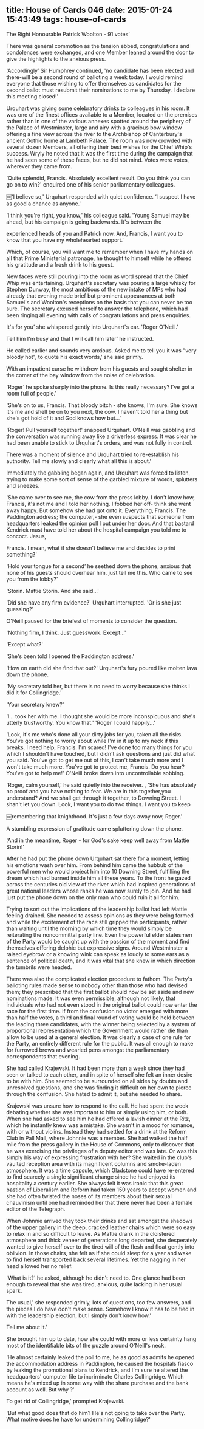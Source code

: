 title: House of Cards 046
date: 2015-01-24 15:43:49
tags: house-of-cards
---

The Right Honourable Patrick Woolton - 91 votes’

There was general commotion as the tension ebbed, congratulations and condolences were exchanged, and one Member leaned around the door to give the highlights to the anxious press.

'Accordingly’ Sir Humphrey continued, 'no candidate has been elected and there-will be a second round of balloting a week today. I would remind everyone that those wishing to offer themselves as candidates for the second ballot must resubmit their nominations to me by Thursday. I declare this meeting closed!'

Urquhart was giving some celebratory drinks to colleagues in his room. It was one of the finest offices available to a Member, located on the premises rather than in one of the various annexes spotted around the periphery of the Palace of Westminster, large and airy with a gracious bow window offering a fine view across the river to the Archbishop of Canterbury's ancient Gothic home at Lambeth Palace. The room was now crowded with several dozen Members, all offering their best wishes for the Chief Whip's success. Wryly he noted that it was the first time during the campaign that he had seen some of these faces, but he did not mind. Votes were votes, wherever they came from.

'Quite splendid, Francis. Absolutely excellent result. Do you think you can go on to win?' enquired one of his senior parliamentary colleagues.

￼‘I believe so,' Urquhart responded with quiet confidence. ‘I suspect I have as good a chance as anyone.'

‘I think you're right, you know,' his colleague said. 'Young Samuel may be ahead, but his campaign is going backwards. It's between the

experienced heads of you and Patrick now. And, Francis, I want you to know that you have my wholehearted support.'

Which, of course, you will want me to remember when I have my hands on all that Prime Ministerial patronage, he thought to himself while he offered his gratitude and a fresh drink to his guest.

New faces were still pouring into the room as word spread that the Chief Whip was entertaining. Urquhart's secretary was pouring a large whisky for Stephen Dunway, the most ambitious of the new intake of MPs who had already that evening made brief but prominent appearances at both Samuel's and Woolton's receptions on the basis that you can never be too sure. The secretary excused herself to answer the telephone, which had been ringing all evening with calls of congratulations and press enquiries.

It's for you’ she whispered gently into Urquhart's ear. 'Roger O'Neill.'

Tell him I'm busy and that I will call him later’ he instructed.

He called earlier and sounds very anxious. Asked me to tell you it was "very bloody hot", to quote his exact words,' she said primly.

With an impatient curse he withdrew from his guests and sought shelter in the comer of the bay window from the noise of celebration.

'Roger’ he spoke sharply into the phone. Is this really necessary? I've got a room full of people.'

'She's on to us, Francis. That bloody bitch - she knows, I'm sure. She knows it's me and shell be on to you next, the cow. I haven't told her a thing but she's got hold of it and God knows how but...'

'Roger! Pull yourself together!' snapped Urquhart. O'Neill was gabbling and the conversation was running away like a driverless express. It was clear he had been unable to stick to Urquhart's orders, and was not fully in control.

There was a moment of silence and Urquhart tried to re-establish his authority. Tell me slowly and clearly what all this is about.'

Immediately the gabbling began again, and Urquhart was forced to listen, trying to make some sort of sense of the garbled mixture of words, splutters and sneezes.

'She came over to see me, the cow from the press lobby. I don't know how, Francis, it's not me and I told her nothing. I fobbed her off- think she went away happy. But somehow she had got onto it. Everything, Francis. The Paddington address; the computer,- she even suspects that someone from headquarters leaked the opinion poll I put under her door. And that bastard Kendrick must have told her about the hospital campaign you told me to concoct. Jesus,

Francis. I mean, what if she doesn't believe me and decides to print something?'

'Hold your tongue for a second’ he seethed down the phone, anxious that none of his guests should overhear him. just tell me this. Who came to see you from the lobby?'

'Storin. Mattie Storin. And she said...'

‘Did she have any firm evidence?' Urquhart interrupted. 'Or is she just guessing?'

O'Neill paused for the briefest of moments to consider the question.

'Nothing firm, I think. Just guesswork. Except...'

'Except what?'

'She's been told I opened the Paddington address.'

'How on earth did she find that out?' Urquhart's fury poured like molten lava down the phone.

'My secretary told her, but there is no need to worry because she thinks I did it for Collingridge.'

'Your secretary knew?'

‘I... took her with me. I thought she would be more inconspicuous and she's utterly trustworthy. You know that.' 'Roger I could happily...'

‘Look, it's me who's done all your dirty jobs for you, taken all the risks. You've got nothing to worry about while I'm in it up to my neck if this breaks. I need help, Francis. I'm scared! I've done too many things for you which I shouldn't have touched, but I didn't ask questions and just did what you said. You've got to get me out of this, I can't take much more and I won't take much more. You've got to protect me, Francis. Do you hear? You've got to help me!' O'Neill broke down into uncontrollable sobbing.

'Roger, calm yourself,' he said quietly into the receiver. , 'She has absolutely no proof and you have nothing to fear. We are in this together,you understand? And we shall get through it together, to Downing Street. I shan't let you down. Look, I want you to do two things. I want you to keep

￼remembering that knighthood. It's just a few days away now, Roger.'

A stumbling expression of gratitude came spluttering down the phone.

'And in the meantime, Roger - for God's sake keep well away from Mattie Storin!'

After he had put the phone down Urquhart sat there for a moment, letting his emotions wash over him. From behind him came the hubbub of the powerful men who would project him into 10 Downing Street, fulfilling the dream which had burned inside him all these years. To the front he gazed across the centuries old view of the river which had inspired generations of great national leaders whose ranks he was now surely to join. And he had just put the phone down on the only man who could ruin it all for him.

Trying to sort out the implications of the leadership ballot had left Mattie feeling drained. She needed to assess opinions as they were being formed and while the excitement of the race still gripped the participants, rather than waiting until the morning by which time they would simply be reiterating the noncommittal party line. Even the powerful elder statesmen of the Party would be caught up with the passion of the moment and find themselves offering delphic but expressive signs. Around Westminster a raised eyebrow or a knowing wink can speak as loudly to some ears as a sentence of political death, and it was vital that she knew in which direction the tumbrils were headed.

There was also the complicated election procedure to fathom. The Party's balloting rules made sense to nobody other than those who had devised them; they prescribed that the first ballot should now be set aside and new nominations made. It was even permissible, although not likely, that individuals who had not even stood in the original ballot could now enter the race for the first time. If from the confusion no victor emerged with more than half the votes, a third and final round of voting would be held between the leading three candidates, with the winner being selected by a system of proportional representation which the Government would rather die than allow to be used at a general election. It was clearly a case of one rule for the Party, an entirely different rule for the public. It was all enough to make for furrowed brows and wearied pens amongst the parliamentary correspondents that evening.

She had called Krajewski. It had been more than a week since they had seen or talked to each other, and in spite of herself she felt an inner desire to be with him. She seemed to be surrounded on all sides by doubts and unresolved questions, and she was finding it difficult on her own to pierce through the confusion. She hated to admit it, but she needed to share.

Krajewski was unsure how to respond to the call. He had spent the week debating whether she was important to him or simply using him, or both. When she had asked to see him he had offered a lavish dinner at the Ritz, which he instantly knew was a mistake. She wasn't in a mood for romance, with or without violins. Instead they had settled for a drink at the Reform Club in Pall Mall, where Johnnie was a member. She had walked the half mile from the press gallery in the House of Commons, only to discover that he was exercising the privileges of a deputy editor and was late. Or was this simply his way of expressing frustration with her? She waited in the club's vaulted reception area with its magnificent columns and smoke-laden atmosphere. It was a time capsule, which Gladstone could have re-entered to find scarcely a single significant change since he had enjoyed its hospitality a century earlier. She always felt it was ironic that this great bastion of Liberalism and Reform had taken 150 years to accept women and she had often twisted the noses of its members about their sexual chauvinism until one had reminded her that there never had been a female editor of the Telegraph.

When Johnnie arrived they took their drinks and sat amongst the shadows of the upper gallery in the deep, cracked leather chairs which were so easy to relax in and so difficult to leave. As Mattie drank in the cloistered atmosphere and thick veneer of generations long departed, she desperately wanted to give herself over to the tired will of the flesh and float gently into oblivion. In those chairs, she felt as if she could sleep for a year and wake to find herself transported back several lifetimes. Yet the nagging in her head allowed her no relief.

'What is it?' he asked, although he didn't need to. One glance had been enough to reveal that she was tired, anxious, quite lacking in her usual spark.

The usual,' she responded grimly, lots of questions, too few answers, and the pieces I do have don't make sense. Somehow I know it has to be tied in with the leadership election, but I simply don't know how.'

Tell me about it.'

She brought him up to date, how she could with more or less certainty hang most of the identifiable bits of the puzzle around O'Neill's neck.

‘He almost certainly leaked the poll to me, he as good as admits he opened the accommodation address in Paddington, he caused the hospitals fiasco by leaking the promotional plans to Kendrick, and I'm sure he altered the headquarters' computer file to incrirninate Charles Collingridge. Which means he's mixed up in some way with the share purchase and the bank account as well. But why ?'

To get rid of Collingridge,' prompted Krajewski.

'But what good does that do him? He's not going to take over the Party. What motive does he have for undermining Collingridge?'

